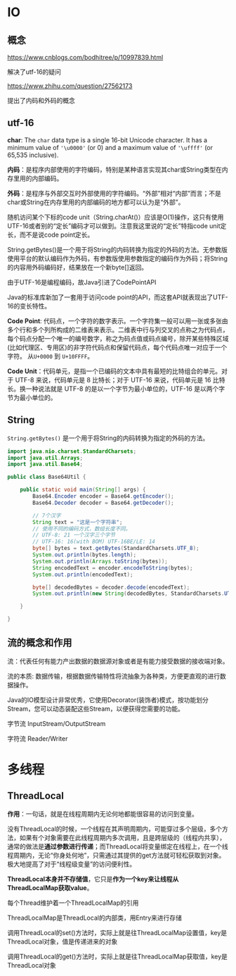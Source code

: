 # IO

## 概念

https://www.cnblogs.com/bodhitree/p/10997839.html

解决了utf-16的疑问

https://www.zhihu.com/question/27562173

提出了内码和外码的概念



## utf-16

**char**: The `char` data type is a single 16-bit Unicode character. It has a minimum value of `'\u0000'` (or 0) and a maximum value of `'\uffff'` (or 65,535 inclusive).

**内码**：是程序内部使用的字符编码，特别是某种语言实现其char或String类型在内存里用的内部编码。

**外码**：是程序与外部交互时外部使用的字符编码。“外部”相对“内部”而言；不是char或String在内存里用的内部编码的地方都可以认为是“外部”。

随机访问某个下标的code unit（String.charAt()）应该是O(1)操作，这只有使用UTF-16或者别的“定长”编码才可以做到。注意我这里说的“定长”特指code unit定长，而不是说code point定长。

String.getBytes()是一个用于将String的内码转换为指定的外码的方法。无参数版使用平台的默认编码作为外码，有参数版使用参数指定的编码作为外码；将String的内容用外码编码好，结果放在一个新byte[]返回。

由于UTF-16是编程编码，故Java引进了CodePointAPI



Java的标准库新加了一套用于访问code point的API，而这套API就表现出了UTF-16的变长特性。



**Code Point**: 代码点，一个字符的数字表示。一个字符集一般可以用一张或多张由多个行和多个列所构成的二维表来表示。二维表中行与列交叉的点称之为代码点，每个码点分配一个唯一的编号数字，称之为码点值或码点编号，除开某些特殊区域(比如代理区、专用区)的非字符代码点和保留代码点，每个代码点唯一对应于一个字符。 从`U+0000` 到 `U+10FFFF`。

**Code Unit**：代码单元，是指一个已编码的文本中具有最短的比特组合的单元。对于 UTF-8 来说，代码单元是 8 比特长；对于 UTF-16 来说，代码单元是 16 比特长。换一种说法就是 UTF-8 的是以一个字节为最小单位的，UTF-16 是以两个字节为最小单位的。



## String

`String.getBytes()` 是一个用于将String的内码转换为指定的外码的方法。

```java
import java.nio.charset.StandardCharsets;
import java.util.Arrays;
import java.util.Base64;

public class Base64Util {

    public static void main(String[] args) {
        Base64.Encoder encoder = Base64.getEncoder();
        Base64.Decoder decoder = Base64.getDecoder();

        // 7个汉字
        String text = "这是一个字符串";
        // 使用不同的编码方式，数组长度不同。
        // UTF-8: 21 一个汉字三个字节
        // UTF-16: 16(with BOM) UTF-16BE/LE: 14
        byte[] bytes = text.getBytes(StandardCharsets.UTF_8);
        System.out.println(bytes.length);
        System.out.println(Arrays.toString(bytes));
        String encodedText = encoder.encodeToString(bytes);
        System.out.println(encodedText);

        byte[] decodedBytes = decoder.decode(encodedText);
        System.out.println(new String(decodedBytes, StandardCharsets.UTF_8));

    }

}
```



## 流的概念和作用

流：代表任何有能力产出数据的数据源对象或者是有能力接受数据的接收端对象。

流的本质: 数据传输，根据数据传输特性将流抽象为各种类，方便更直观的进行数据操作。

Java的IO模型设计非常优秀，它使用Decorator(装饰者)模式，按功能划分Stream，您可以动态装配这些Stream，以便获得您需要的功能。



字节流  InputStream/OutputStream

字符流  Reader/Writer



# 多线程

## ThreadLocal

**作用**：一句话，就是在线程周期内无论何地都能很容易的访问到变量。

没有ThreadLocal的时候，一个线程在其声明周期内，可能穿过多个层级，多个方法，如果有个对象需要在此线程周期内多次调用，且是跨层级的（线程内共享），通常的做法是**通过参数进行传递**；而ThreadLocal将变量绑定在线程上，在一个线程周期内，无论“你身处何地”，只需通过其提供的get方法就可轻松获取到对象。极大地提高了对于“线程级变量”的访问便利性。

**ThreadLocal本身并不存储值**，它只是**作为一个key来让线程从ThreadLocalMap获取value**。



每个Thread维护着一个ThreadLocalMap的引用

ThreadLocalMap是ThreadLocal的内部类，用Entry来进行存储

调用ThreadLocal的set()方法时，实际上就是往ThreadLocalMap设置值，key是ThreadLocal对象，值是传递进来的对象

调用ThreadLocal的get()方法时，实际上就是往ThreadLocalMap获取值，key是ThreadLocal对象